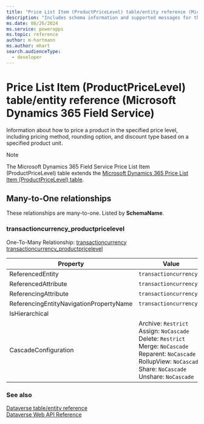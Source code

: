 ```yaml
---
title: "Price List Item (ProductPriceLevel) table/entity reference (Microsoft Dynamics 365 Field Service)"
description: "Includes schema information and supported messages for the Price List Item (ProductPriceLevel) table/entity with Microsoft Dynamics 365 Field Service."
ms.date: 08/26/2024
ms.service: powerapps
ms.topic: reference
author: m-hartmann
ms.author: mhart
search.audienceType: 
  - developer
---
```


# Price List Item (ProductPriceLevel) table/entity reference (Microsoft Dynamics 365 Field Service)

Information about how to price a product in the specified price level, including pricing method, rounding option, and discount type based on a specified product unit.

> [!NOTE]
> The Microsoft Dynamics 365 Field Service Price List Item (ProductPriceLevel) table extends the [Microsoft Dynamics 365 Price List Item (ProductPriceLevel) table](/dynamics365/developer/entities/productpricelevel).




## Many-to-One relationships

These relationships are many-to-one. Listed by **SchemaName**.

### <a name="BKMK_transactioncurrency_productpricelevel"></a> transactioncurrency_productpricelevel

One-To-Many Relationship: [transactioncurrency transactioncurrency_productpricelevel](transactioncurrency.md#BKMK_transactioncurrency_productpricelevel)

|Property|Value|
|---|---|
|ReferencedEntity|`transactioncurrency`|
|ReferencedAttribute|`transactioncurrencyid`|
|ReferencingAttribute|`transactioncurrencyid`|
|ReferencingEntityNavigationPropertyName|`transactioncurrencyid`|
|IsHierarchical||
|CascadeConfiguration|Archive: `Restrict`<br />Assign: `NoCascade`<br />Delete: `Restrict`<br />Merge: `NoCascade`<br />Reparent: `NoCascade`<br />RollupView: `NoCascade`<br />Share: `NoCascade`<br />Unshare: `NoCascade`|



### See also

[Dataverse table/entity reference](../about-entity-reference.md)  
[Dataverse Web API Reference](/power-apps/developer/data-platform/webapi/reference/about)   

